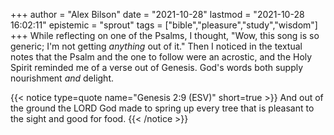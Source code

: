 +++
author = "Alex Bilson"
date = "2021-10-28"
lastmod = "2021-10-28 16:02:11"
epistemic = "sprout"
tags = ["bible","pleasure","study","wisdom"]
+++
While reflecting on one of the Psalms, I thought, "Wow, this song is so generic; I'm not getting _anything_ out of it." Then I noticed in the textual notes that the Psalm and the one to follow were an acrostic, and the Holy Spirit reminded me of a verse out of Genesis. God's words both supply nourishment _and_ delight.

{{< notice type=quote name="Genesis 2:9 (ESV)" short=true >}}
And out of the ground the LORD God made to spring up every tree that is pleasant to the sight and good for food.
{{< /notice >}}
